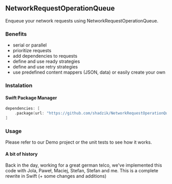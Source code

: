 ## NetworkRequestOperationQueue

Enqueue your network requests using NetworkRequestOperationQueue.

### Benefits

* serial or parallel
* prioritize requests
* add dependencies to requests
* define and use ready strategies
* define and use retry strategies
* use predefined content mappers (JSON, data) or easily create your own

### Instalation

#### Swift Package Manager

```swift
dependencies: [
    .package(url: "https://github.com/shadzik/NetworkRequestOperationQueue.git", .upToNextMajor(from: "1.0.0"))
]
```

### Usage

Please refer to our Demo project or the unit tests to see how it works.

#### A bit of history

Back in the day, working for a great german telco, we've implemented this code with Jola, Paweł, Maciej, Stefan, Stefan and me. This is a complete rewrite in Swift (+ some changes and additions)
